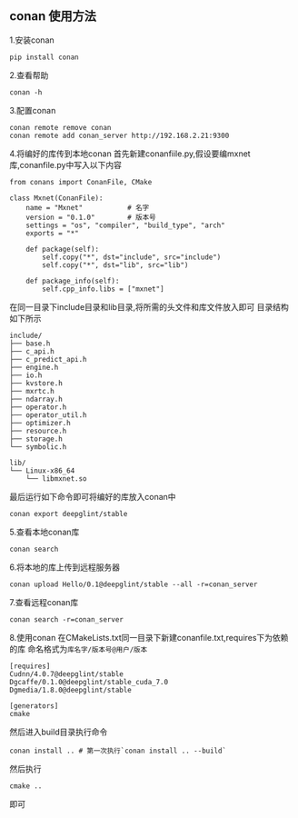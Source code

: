 ## conan 使用方法

1.安装conan
```
pip install conan
```
2.查看帮助
```
conan -h
```
3.配置conan
```
conan remote remove conan
conan remote add conan_server http://192.168.2.21:9300
```
4.将编好的库传到本地conan
首先新建conanfiile.py,假设要编mxnet库,conanfile.py中写入以下内容
```
from conans import ConanFile, CMake

class Mxnet(ConanFile): 
    name = "Mxnet"           # 名字
    version = "0.1.0"        # 版本号
    settings = "os", "compiler", "build_type", "arch" 
    exports = "*"
    
    def package(self):
        self.copy("*", dst="include", src="include")
        self.copy("*", dst="lib", src="lib")

    def package_info(self):
        self.cpp_info.libs = ["mxnet"]
```
在同一目录下include目录和lib目录,将所需的头文件和库文件放入即可
目录结构如下所示
```
include/
├── base.h
├── c_api.h
├── c_predict_api.h
├── engine.h
├── io.h
├── kvstore.h
├── mxrtc.h
├── ndarray.h
├── operator.h
├── operator_util.h
├── optimizer.h
├── resource.h
├── storage.h
└── symbolic.h

lib/
└── Linux-x86_64
    └── libmxnet.so

```
最后运行如下命令即可将编好的库放入conan中
```
conan export deepglint/stable
```


5.查看本地conan库
```
conan search
```
6.将本地的库上传到远程服务器
```
conan upload Hello/0.1@deepglint/stable --all -r=conan_server
```
7.查看远程conan库
```
conan search -r=conan_server
```
8.使用conan
在CMakeLists.txt同一目录下新建conanfile.txt,requires下为依赖的库
命名格式为`库名字/版本号@用户/版本`
```
[requires]
Cudnn/4.0.7@deepglint/stable
Dgcaffe/0.1.0@deepglint/stable_cuda_7.0
Dgmedia/1.8.0@deepglint/stable

[generators]
cmake
```
然后进入build目录执行命令
```
conan install .. # 第一次执行`conan install .. --build`
```
然后执行
```
cmake ..
```
即可

